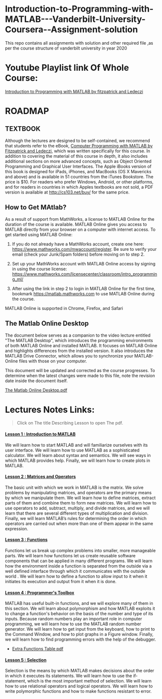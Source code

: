 # Introduction-to-Programming-with-MATLAB---Vanderbilt-University-Coursera--Assignment-solution
This repo contains all assignments with solution and other required file ,as per the course structure of vanderbilt university in year 2020  

# Youtube Playlist link Of Whole Course: 
[Introduction to Programming with MATLAB by fitzpatrick and Ledeczi](https://www.youtube.com/playlist?list=PLYdXvSx87cgRJfv6gZl7GjAs0GNvyg-uS)


# ROADMAP  

## TEXTBOOK 
 Although the lectures are designed to be self-contained, we recommend that students refer to the eBook, [Computer Programming with MATLAB by Fitzpatrick and Ledeczi](Resources/COMPUTER_PROGRAMMING_with_MATLAB.pdf), which was written specifically for this course. In addition to covering the material of this course in depth, it also includes additional sections on more advanced concepts, such as Object Oriented Programming and Graphical User Interfaces. The Apple iBooks version of this book is designed for iPads, iPhones, and MacBooks (OS X Mavericks and above) and is available in 51 countries from the iTunes Bookstore. The price is $10. For readers who prefer Windows, Android, or other platforms, and for readers in countries in which Apples textbooks are not sold, a PDF version is available at http://cs103.net/buy/ for the same price.  

## How to Get MAtlab?  
As a result of support from MathWorks, a license to MATLAB Online for the duration of the course is available. MATLAB Online gives you access to MATLAB directly from your browser on a computer with internet access. To get started using MATLAB Online:  

1. If you do not already have a MathWorks account, create one here: https://www.mathworks.com/mwaccount/register. Be sure to verify your email (check your Junk/Spam folders) before moving on to step 2.  

2. Set up your MathWorks account with MATLAB Online access by signing in using the course license: https://www.mathworks.com/licensecenter/classroom/intro_programming_ml/  

3. After using the link in step 2 to login in MATLAB Online for the first time, bookmark https://matlab.mathworks.com to use MATLAB Online during the course.  

MATLAB Online is supported in Chrome, Firefox, and Safari  


## The Matlab Online Desktop  
The document below serves as a companion to the video lecture entitled "The MATLAB Desktop", which introduces the programming environments of both MATLAB Online and installed MATLAB. It focuses on MATLAB Online and highlights differences from the installed version. It also introduces the MATLAB Drive Connector, which allows you to synchronize your MATLAB-Online files with those on your computer.  

This document will be updated and corrected as the course progresses. To determine when the latest changes were made to this file, note the revision date inside the document itself.  

[The Matlab Online Desktop.pdf ](https://d3c33hcgiwev3.cloudfront.net/EW_L5F65Eeis5xIxUa1x0A_11bc64805eb911e89106e53bbade48a7_The-Matlab-Online-Desktop.pdf?Expires=1600560000&Signature=TOhb9eSGgNOAD7-pWpPbUzyg9nFNgN8KeUBQxo5P4N-OJGm-nqFpCl1g-ZL5a9y1uGueWgsFJcrPZiYA-qtGrIN2kJM0fNvAcELezkeOJZuQQWRblNY5QLMXQQajvkrUeaeClUrRURTNAg4Ob057JVV0OoGBTyc45DjmEJyzel4_&Key-Pair-Id=APKAJLTNE6QMUY6HBC5A)  

# Lectures Notes Links:  
> Click on The title Describing Lesson to open The pdf.  
#### [Lesson 1 : Introduction to MATLAB](https://d3c33hcgiwev3.cloudfront.net/_ae74d38a0af3b8bc6e11fa1658159225_Lesson-1.pdf?Expires=1600560000&Signature=d7O5PggFXKXf1mdjXpabiK0FpaNzekeXhk~lkWKFiGJkqcrALskhXX7UhH8NSAVvhrqP7Kwvxs0aWoI2FzCghxW-BJSEVqSvcQnY7-GaNBX8T5rdzAE27qgFFzA1R-MzifTFwYO-MYTq36NcmLDaaF7ynC1wn8~4lZZ67vS8YVw_&Key-Pair-Id=APKAJLTNE6QMUY6HBC5A) 
We will learn how to start MATLAB and will familiarize ourselves with its user interface. We will learn how to use MATLAB as a sophisticated calculator. We will learn about syntax and semantics. We will see ways in which MATLAB provides help. Finally, we will learn how to create plots in MATLAB.  

#### [Lesson 2 : Matrices and Operators](https://d3c33hcgiwev3.cloudfront.net/_b04ec88b7f78855cebdcb88dcae39bf4_Lesson-2.pdf?Expires=1600560000&Signature=N1ubHrYq5UK22Mk6dN-gCjd8OtkLzHFXJWJK27MhJFZnIcI6oSE--M6KGSMDnHjFiyDwId0YXyQo~8S83k7uCQtksROzXs3clkYHKaxKsVjZRhL0Ea6OxSEV~Ee-Mb4kSsZulh-r6RKhxkIsSFKk~GCQx8kw92bQK9NH6FJWgb4_&Key-Pair-Id=APKAJLTNE6QMUY6HBC5A)  
The basic unit with which we work in MATLAB is the matrix. We solve problems by manipulating matrices, and operators are the primary means by which we manipulate them. We will learn how to define matrices, extract parts of them and combine them to form new matrices. We will learn how to use operators to add, subtract, multiply, and divide matrices, and we will learn that there are several different types of multiplication and division. Finally, we will learn MATLAB’s rules for determining the order in which operators are carried out when more than one of them appear in the same expression.

#### [Lesson 3 : Functions](https://d3c33hcgiwev3.cloudfront.net/_8fed662f50428a0b9efa89236eeb0974_Lesson-3.pdf?Expires=1600560000&Signature=MTaVR2W5i9bbKyP5IwzrFAcCBc~IZsrrBozW7o3p0-JuxZxvJa7A1HOvxo3XqTNUbljtvDvDEYqhuIYPkDWMxp~pf0oZwc1FHYNyef--GMPEX5QKy~q6g~qRArTwdWt3HU57tQ2yunmMKeNbPpXrMmLoWooHvGrIk5fyjzq7MMg_&Key-Pair-Id=APKAJLTNE6QMUY6HBC5A)  
Functions let us break up complex problems into smaller, more manageable parts. We will learn how functions let us create reusable software components that can be applied in many different programs. We will learn how the environment inside a function is separated from the outside via a well defined interface through which it communicates with the outside world . We will learn how to define a function to allow input to it when it initiates its execution and output from it when it is done.    

#### [Lesson 4 : Programmer's Toolbox](https://d3c33hcgiwev3.cloudfront.net/_50a433674d67da508ae4ea1cf86c598b_Lesson-4.pdf?Expires=1600560000&Signature=Bwde-3nD2fqqPuXzq5znPpva7rJYVVQr1XGW9Vl0~PtYTzNk~Ced8LxtA5hb~qKmaSbOttRiN5zPJJbTpeuuTrZjwv1RbRvrQW3DObB6dmlPWXkUvAenpwdeAk0yrGYc7RqvG5eewyOh~96BbQrxrxkpx5jUbKrV4VW95P-vN9s_&Key-Pair-Id=APKAJLTNE6QMUY6HBC5A)
MATLAB has useful built-in functions, and we will explore many of them in this section. We will learn about polymorphism and how MATLAB exploits it to change a function's behavior on the basis of the number and type of its inputs. Because random numbers play an important role in computer programming, we will learn how to use the MATLAB random number generator. We will learn how to get input from the keyboard, how to print to the Command Window, and how to plot graphs in a Figure window. Finally, we will learn how to find programming errors with the help of the debugger.  
* [Extra Functions Table pdf](https://d3c33hcgiwev3.cloudfront.net/_f83a30b01fc6be255568a8b9865859b8_Function-tables.pdf?Expires=1600560000&Signature=ga9LxPronTxL5VMfJsUjpRHIde6QxvH0aYIy8MPF6MTE0ka-YAd6JCxs0ALi4TfgNwm03vKh7vZ7NfZWssSDXmyXa9Xg0rNv6UxWwTOO9gVXEuudtGbVa-2R~v77TXHmucPbQ~JHYM6XiYiR8NBORNryPW2K0V99tgRWYia6NAA_&Key-Pair-Id=APKAJLTNE6QMUY6HBC5A)   

#### [Lesson 5 : Selection](https://d3c33hcgiwev3.cloudfront.net/_9a8e0a2d1133071639d3763a6c0f6b86_Lesson-5.pdf?Expires=1600560000&Signature=IRYwwXs3dillZAtyDyh69yxEnSOS1PQ-oZkBQK1XKO4344k33PF7Jxsoa9TV6SdIFKYuhHqEEmbB-2jObQx~3AI0NQh25YkNHVVOjQl35~QceZLRZkvgMNELGM-4hftB0i34cY31v-odYq2A2epzkmfQo~iTNYP9Z-xwyzwS-x8_&Key-Pair-Id=APKAJLTNE6QMUY6HBC5A)  
Selection is the means by which MATLAB makes decisions about the order in which it executes its statements. We will learn how to use the if-statement, which is the most important method of selection. We will learn how to use relational operators and logical operators. We will learn how to write polymorphic functions and how to make functions resistant to error.  

